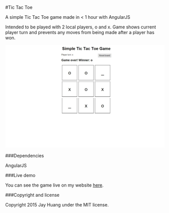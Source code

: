 #Tic Tac Toe

A simple Tic Tac Toe game made in < 1 hour with AngularJS

Intended to be played with 2 local players, o and x. Game shows current player turn and prevents any moves from being made after a player has won.

![Tic Tac Toe](/screenshots/tic-tac-toe.jpg)

###Dependencies

AngularJS

###Live demo

You can see the game live on my website [here](http://www.jayhuang.org/git/demo/tic-tac-toe).

###Copyright and license

Copyright 2015 Jay Huang under the MIT license.